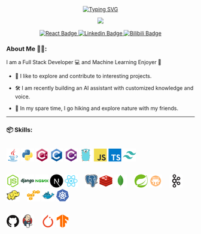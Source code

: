 

<div id="header" align="center">

  <a href="https://git.io/typing-svg"><img
            src="https://readme-typing-svg.demolab.com?font=Open+Sans&weight=300&size=30&duration=3000&pause=1000&color=5EFBFF&center=true&vCenter=true&width=435&lines=Hi+!+Welcome%F0%9F%91%8B%F0%9F%8F%BB;Feel+free+to+check+around+%F0%9F%9A%B6;Here+is+a+joke+for+you+%F0%9F%98%9C;What%E2%80%99s+Thanos%E2%80%99+favorite+app+%3A%29;SNAPCHAT+!!!;Get+it+%3F+xD;Have+fun+%F0%9F%A5%82"
            alt="Typing SVG" /></a>

  <img src="https://media.giphy.com/media/dtra4r7NXUlI5XRfOR/giphy.gif" width="100"/><br>
  <div id="badges">
    <a href="https://oubotong.github.io/johan/">
      <img src="https://img.shields.io/badge/Portofolio-lightgreen?style=for-the-badge&logo=react&logoColor=black" alt="React Badge"/>
    </a>
    <a href="http://www.linkedin.com/in/botong97">
      <img src="https://img.shields.io/badge/Linkedin-lightblue?style=for-the-badge&logo=linkedin&logoColor=black" alt="Linkedin Badge"/>
    </a>
    <a href="https://space.bilibili.com/16596867">
      <img src="https://img.shields.io/badge/Bilibili-pink?style=for-the-badge&logo=bilibili&logoColor=black" alt="Bilibili Badge"/>
    </a>
  </div>
</div>

### About Me 🧙‍♂️: 

I am a Full Stack Developer 💻 and Machine Learning Enjoyer 🧠

- 🔎 I like to explore and contribute to interesting projects.

- 🛠️ I am recently building an AI assistant with customized knowledge and voice.

- 🌴 In my spare time, I go hiking and explore nature with my friends.

---

### 📦 Skills:
<p>
  </br>
  <code><img title="Java" height="35" src="./icons/java-original.svg"></code>
  <code><img title="Python" height="35" src="./icons/python-original.svg"></code>
  <code><img title="C++" height="35" src="./icons/cplusplus-original.svg"></code>
  <code><img title="C Programming" height="35" src="./icons/c-original.svg"></code>
  <code><img title="C#" height="35" src="./icons/csharp-original.svg"></code>
  <code><img title="Golang" height="35" src="./icons/go-original.svg"></code>
  <code><img title="JavaScript" height="35" src="./icons/javascript-original.svg"></code>
  <code><img title="TypeScript" height="35" src="./icons/typescript-original.svg"></code>
  <code><img title="Tailwind CSS" height="35" src="./icons/tailwindcss-plain.svg"></code>
</p>
<p>
  </br>
  <code><img title="NodeJS" height="35" src="./icons/nodejs-original.svg"></code>
  <code><img title="Django" height="35" src="./icons/django-plain-wordmark.svg"></code>
  <code><img title="Nginx" height="35" src="./icons/nginx-original.svg"></code>
  <code><img title="NextJS" height="35" src="./icons/nextjs-original.svg"></code>
  <code><img title="React" height="35" src="./icons/react-original.svg"></code>
  &nbsp;
  &nbsp;
  <code><img title="PostgreSQL" height="35" src="./icons/postgresql-original.svg"></code>
  <code><img title="Redis" height="35" src="./icons/redis-original.svg"></code>
  <code><img title="MongoDB" height="35" src="./icons/mongodb-original.svg"></code>
  &nbsp;
  &nbsp;
  <code><img title="Spring" height="35" src="./icons/spring-original.svg"></code>
  <code><img title="Grails" height="35" src="./icons/grails-original.svg"></code>
  &nbsp;
  &nbsp;
  <code><img title="kafka" height="35" src="./icons/apachekafka-original.svg"></code>
  <code><img title="Hadoop" height="35" src="./icons/hadoop-original.svg"></code>
  &nbsp;
  &nbsp;
  <code><img title="AWS" height="35" src="./icons/amazonwebservices-original.svg"></code>
  <code><img title="Docker" height="35" src="./icons/docker-original.svg"></code>
  <code><img title="Kubernetes" height="35" src="./icons/kubernetes-plain.svg"></code>
</p> 

<p>
  </br>
  <code><img title="Git" height="35" src="./icons/github-original.svg"></code>
  <code><img title="Jenkins" height="35" src="./icons/jenkins-original.svg"></code>
  &nbsp;
  &nbsp;
  <code><img title="PyTorch" height="35" src="./icons/pytorch-original.svg"></code>
  <code><img title="Tensorflow" height="35" src="./icons/tensorflow-original.svg"></code>
</p>






